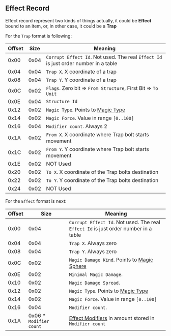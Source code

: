 ## Effect Record

Effect record represent two kinds of things actually, it could be
**Effect** bound to an item, or, in other case, it could be a **Trap**

For the `Trap` format is following:

 Offset | Size | Meaning
--------|------|--------
0x00 | 0x04 | `Corrupt Effect Id`. Not used. The real `Effect Id` is just order number in a table
0x04 | 0x04 | `Trap X`. X coordinate of a trap
0x08 | 0x04 | `Trap Y`. Y coordinate of a trap
0x0C | 0x02 | `Flags`. Zero bit => `From Structure`, First Bit => `To Unit`
0x0E | 0x04 | `Structure Id`
0x12 | 0x02 | `Magic Type`. Points to [Magic Type](../../Enumerations/ALM/MagicType.md)
0x14 | 0x02 | `Magic Force`. Value in range `[0..100]`
0x16 | 0x04 | `Modifier count`. Always 2
0x1A | 0x02 | `From X`. X coordinate where Trap bolt starts movement
0x1C | 0x02 | `From Y`. Y coordinate where Trap bolt starts movement
0x1E | 0x02 | NOT Used
0x20 | 0x02 | `To X`. X coordinate of the Trap bolts destination
0x22 | 0x02 | `To Y`. Y coordinate of the Trap bolts destination
0x24 | 0x02 | NOT Used

For the `Effect` format is next:

Offset | Size | Meaning
--------|------|--------
0x00 | 0x04 | `Corrupt Effect Id`. Not used. The real `Effect Id` is just order number in a table
0x04 | 0x04 | `Trap X`. Always zero
0x08 | 0x04 | `Trap Y`. Always zero
0x0C | 0x02 | `Magic Damage Kind`. Points to [Magic Sphere](../../Enumerations/ALM/MagicSphere.md)
0x0E | 0x02 | `Minimal Magic Damage`.
0x10 | 0x02 | `Magic Damage Spread`.
0x12 | 0x02 | `Magic Type`. Points to [Magic Type](../../Enumerations/ALM/MagicType.md)
0x14 | 0x02 | `Magic Force`. Value in range `[0..100]`
0x16 | 0x04 | `Modifier count`.
0x1A | 0x06 * `Modifier count` | [Effect Modifiers](./EffectModifier.md) in amount stored in `Modifier count`
